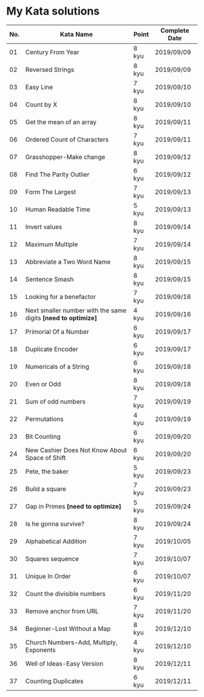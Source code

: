 # My Kata solutions

| No. | Kata Name                                                     | Point  | Complete Date|
|-----|---------------------------------------------------------------|--------|--------------|
| 01  | Century From Year                                             | 8 kyu  | 2019/09/09   |
| 02  | Reversed Strings                                              | 8 kyu  | 2019/09/09   |
| 03  | Easy Line                                                     | 7 kyu  | 2019/09/10   |
| 04  | Count by X                                                    | 8 kyu  | 2019/09/10   |
| 05  | Get the mean of an array                                      | 8 kyu  | 2019/09/11   |
| 06  | Ordered Count of Characters                  	              | 7 kyu  | 2019/09/11   |
| 07  | Grasshopper-Make change                                       | 8 kyu  | 2019/09/12   |
| 08  | Find The Parity Outlier                                       | 6 kyu  | 2019/09/12   |
| 09  | Form The Largest                                              | 7 kyu  | 2019/09/13   |
| 10  | Human Readable Time                                           | 5 kyu  | 2019/09/13   |
| 11  | Invert values                                                 | 8 kyu  | 2019/09/14   |
| 12  | Maximum Multiple                                              | 7 kyu  | 2019/09/14   |
| 13  | Abbreviate a Two Word Name                                    | 8 kyu  | 2019/09/15   |
| 14  | Sentence Smash                                                | 8 kyu  | 2019/09/15   |
| 15  | Looking for a benefactor                                      | 7 kyu  | 2019/09/16   |
| 16  | Next smaller number with the same digits **[need to optimize]**  | 4 kyu  | 2019/09/16   |
| 17  | Primorial Of a Number                                         | 6 kyu  | 2019/09/17   |
| 18  | Duplicate Encoder                                             | 6 kyu  | 2019/09/17   |
| 19  | Numericals of a String                                        | 6 kyu  | 2019/09/18   |
| 20  | Even or Odd                                                   | 8 kyu  | 2019/09/18   |
| 21  | Sum of odd numbers                                            | 7 kyu  | 2019/09/19   |
| 22  | Permutations                                                  | 4 kyu  | 2019/09/19   |
| 23  | Bit Counting                                                  | 6 kyu  | 2019/09/20   |
| 24  | New Cashier Does Not Know About Space of Shift                | 6 kyu  | 2019/09/20   |
| 25  | Pete, the baker                                               | 5 kyu  | 2019/09/23   |
| 26  | Build a square                                                | 7 kyu  | 2019/09/23   |
| 27  | Gap in Primes **[need to optimize]**                          | 5 kyu  | 2019/09/24   |
| 28  | Is he gonna survive?                                          | 8 kyu  | 2019/09/24   |
| 29  | Alphabetical Addition                                         | 7 kyu  | 2019/10/05   |
| 30  | Squares sequence                                              | 7 kyu  | 2019/10/07   |
| 31  | Unique In Order                                               | 6 kyu  | 2019/10/07   |
| 32  | Count the divisible numbers                                   | 6 kyu  | 2019/11/20   |
| 33  | Remove anchor from URL                                        | 7 kyu  | 2019/11/20   |
| 34  | Beginner-Lost Without a Map                                   | 8 kyu  | 2019/12/10   |
| 35  | Church Numbers-Add, Multiply, Exponents                       | 4 kyu  | 2019/12/10   |
| 36  | Well of Ideas-Easy Version                                    | 8 kyu  | 2019/12/11   |
| 37  | Counting Duplicates                                           | 6 kyu  | 2019/12/11   |









































